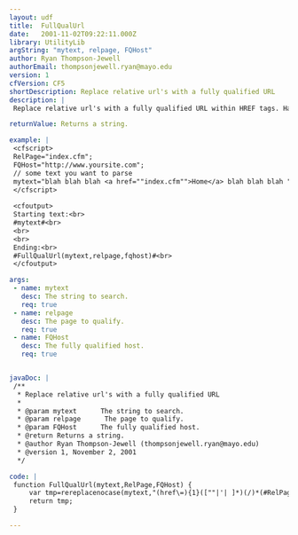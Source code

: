 ```yaml
---
layout: udf
title:  FullQualUrl
date:   2001-11-02T09:22:11.000Z
library: UtilityLib
argString: "mytext, relpage, FQHost"
author: Ryan Thompson-Jewell
authorEmail: thompsonjewell.ryan@mayo.edu
version: 1
cfVersion: CF5
shortDescription: Replace relative url's with a fully qualified URL
description: |
 Replace relative url's with a fully qualified URL within HREF tags. Handy for when you syndicating content to clients.

returnValue: Returns a string.

example: |
 <cfscript>
 RelPage="index.cfm";
 FQHost="http://www.yoursite.com";
 // some text you want to parse
 mytext="blah blah blah <a href=""index.cfm"">Home</a> blah blah blah ";
 </cfscript>
 
 <cfoutput>
 Starting text:<br>
 #mytext#<br>
 <br>
 <br>
 Ending:<br>
 #FullQualUrl(mytext,relpage,fqhost)#<br>
 </cfoutput>

args:
 - name: mytext
   desc: The string to search.
   req: true
 - name: relpage
   desc: The page to qualify.
   req: true
 - name: FQHost
   desc: The fully qualified host.
   req: true


javaDoc: |
 /**
  * Replace relative url's with a fully qualified URL
  * 
  * @param mytext      The string to search. 
  * @param relpage      The page to qualify. 
  * @param FQHost      The fully qualified host. 
  * @return Returns a string. 
  * @author Ryan Thompson-Jewell (thompsonjewell.ryan@mayo.edu) 
  * @version 1, November 2, 2001 
  */

code: |
 function FullQualUrl(mytext,RelPage,FQHost) {
     var tmp=rereplacenocase(mytext,"(href\=){1}([""|'| ]*)(/)*(#RelPage#){1}","\1\2#FQHost#/#RelPage#","ALL");
     return tmp;
 }

---
```


